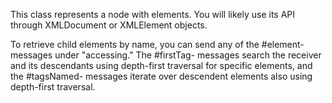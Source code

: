 This class represents a node with elements. You will likely use its API through XMLDocument or XMLElement objects.

To retrieve child elements by name, you can send any of the #element- messages under "accessing." The #firstTag- messages search the receiver and its descendants using depth-first traversal for specific elements, and the #tagsNamed- messages iterate over descendent elements also using depth-first traversal.